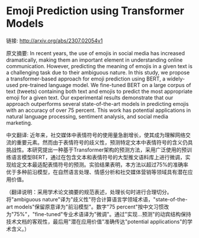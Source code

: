 # Emoji Prediction using Transformer Models

链接: http://arxiv.org/abs/2307.02054v1

原文摘要:
In recent years, the use of emojis in social media has increased
dramatically, making them an important element in understanding online
communication. However, predicting the meaning of emojis in a given text is a
challenging task due to their ambiguous nature. In this study, we propose a
transformer-based approach for emoji prediction using BERT, a widely-used
pre-trained language model. We fine-tuned BERT on a large corpus of text
(tweets) containing both text and emojis to predict the most appropriate emoji
for a given text. Our experimental results demonstrate that our approach
outperforms several state-of-the-art models in predicting emojis with an
accuracy of over 75 percent. This work has potential applications in natural
language processing, sentiment analysis, and social media marketing.

中文翻译:
近年来，社交媒体中表情符号的使用量急剧增长，使其成为理解网络交流的重要元素。然而由于表情符号的歧义性，预测特定文本中表情符号的含义仍具挑战性。本研究提出一种基于Transformer架构的预测方法，采用广泛使用的预训练语言模型BERT，通过在包含文本和表情符号的大型推文语料库上进行微调，实现给定文本最适配表情符号的预测。实验结果表明，本方法以超过75%的准确率优于多种前沿模型，在自然语言处理、情感分析和社交媒体营销等领域具有潜在应用价值。

（翻译说明：采用学术论文摘要的规范表述，处理长句时进行合理切分。将"ambiguous nature"译为"歧义性"符合计算语言学领域术语，"state-of-the-art models"保留原意译为"前沿模型"。数字"75 percent"按中文习惯改为"75%"，"fine-tuned"专业术语译为"微调"。通过"实现...预测"的动宾结构保持技术文档的客观性，最后用"潜在应用价值"准确传达"potential applications"的学术含义。）
